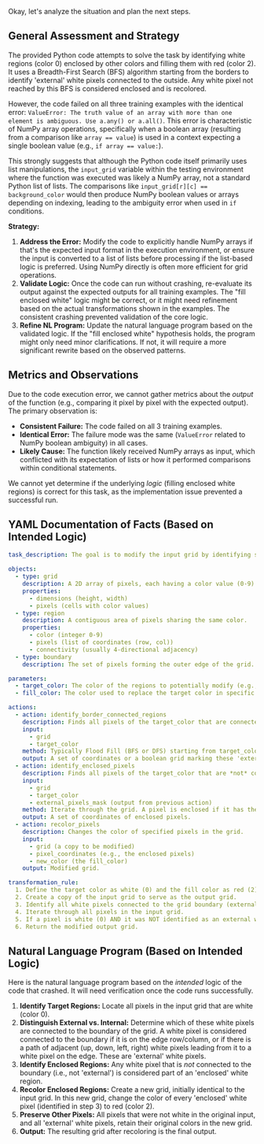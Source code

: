 Okay, let's analyze the situation and plan the next steps.

## General Assessment and Strategy

The provided Python code attempts to solve the task by identifying white regions (color 0) enclosed by other colors and filling them with red (color 2). It uses a Breadth-First Search (BFS) algorithm starting from the borders to identify 'external' white pixels connected to the outside. Any white pixel not reached by this BFS is considered enclosed and is recolored.

However, the code failed on all three training examples with the identical error: `ValueError: The truth value of an array with more than one element is ambiguous. Use a.any() or a.all()`. This error is characteristic of NumPy array operations, specifically when a boolean array (resulting from a comparison like `array == value`) is used in a context expecting a single boolean value (e.g., `if array == value:`).

This strongly suggests that although the Python code itself primarily uses list manipulations, the `input_grid` variable within the testing environment where the function was executed was likely a NumPy array, not a standard Python list of lists. The comparisons like `input_grid[r][c] == background_color` would then produce NumPy boolean values or arrays depending on indexing, leading to the ambiguity error when used in `if` conditions.

**Strategy:**

1.  **Address the Error:** Modify the code to explicitly handle NumPy arrays if that's the expected input format in the execution environment, or ensure the input is converted to a list of lists before processing if the list-based logic is preferred. Using NumPy directly is often more efficient for grid operations.
2.  **Validate Logic:** Once the code can run without crashing, re-evaluate its output against the expected outputs for all training examples. The "fill enclosed white" logic might be correct, or it might need refinement based on the actual transformations shown in the examples. The consistent crashing prevented validation of the core logic.
3.  **Refine NL Program:** Update the natural language program based on the validated logic. If the "fill enclosed white" hypothesis holds, the program might only need minor clarifications. If not, it will require a more significant rewrite based on the observed patterns.

## Metrics and Observations

Due to the code execution error, we cannot gather metrics about the *output* of the function (e.g., comparing it pixel by pixel with the expected output). The primary observation is:

*   **Consistent Failure:** The code failed on all 3 training examples.
*   **Identical Error:** The failure mode was the same (`ValueError` related to NumPy boolean ambiguity) in all cases.
*   **Likely Cause:** The function likely received NumPy arrays as input, which conflicted with its expectation of lists or how it performed comparisons within conditional statements.

We cannot yet determine if the underlying *logic* (filling enclosed white regions) is correct for this task, as the implementation issue prevented a successful run.

## YAML Documentation of Facts (Based on Intended Logic)


```yaml
task_description: The goal is to modify the input grid by identifying specific regions based on color and location, and changing their color.

objects:
  - type: grid
    description: A 2D array of pixels, each having a color value (0-9).
    properties:
      - dimensions (height, width)
      - pixels (cells with color values)
  - type: region
    description: A contiguous area of pixels sharing the same color.
    properties:
      - color (integer 0-9)
      - pixels (list of coordinates (row, col))
      - connectivity (usually 4-directional adjacency)
  - type: boundary
    description: The set of pixels forming the outer edge of the grid.

parameters:
  - target_color: The color of the regions to potentially modify (e.g., white = 0).
  - fill_color: The color used to replace the target color in specific conditions (e.g., red = 2).

actions:
  - action: identify_border_connected_regions
    description: Finds all pixels of the target_color that are connected to the grid boundary via a path of target_color pixels.
    input:
      - grid
      - target_color
    method: Typically Flood Fill (BFS or DFS) starting from target_color pixels on the boundary.
    output: A set of coordinates or a boolean grid marking these 'external' pixels.
  - action: identify_enclosed_pixels
    description: Finds all pixels of the target_color that are *not* connected to the grid boundary.
    input:
      - grid
      - target_color
      - external_pixels_mask (output from previous action)
    method: Iterate through the grid. A pixel is enclosed if it has the target_color and is *not* marked as external.
    output: A set of coordinates of enclosed pixels.
  - action: recolor_pixels
    description: Changes the color of specified pixels in the grid.
    input:
      - grid (a copy to be modified)
      - pixel_coordinates (e.g., the enclosed pixels)
      - new_color (the fill_color)
    output: Modified grid.

transformation_rule:
  1. Define the target color as white (0) and the fill color as red (2).
  2. Create a copy of the input grid to serve as the output grid.
  3. Identify all white pixels connected to the grid boundary (external white pixels).
  4. Iterate through all pixels in the input grid.
  5. If a pixel is white (0) AND it was NOT identified as an external white pixel, change its color to red (2) in the output grid.
  6. Return the modified output grid.
```


## Natural Language Program (Based on Intended Logic)

Here is the natural language program based on the *intended* logic of the code that crashed. It will need verification once the code runs successfully.

1.  **Identify Target Regions:** Locate all pixels in the input grid that are white (color 0).
2.  **Distinguish External vs. Internal:** Determine which of these white pixels are connected to the boundary of the grid. A white pixel is considered connected to the boundary if it is on the edge row/column, or if there is a path of adjacent (up, down, left, right) white pixels leading from it to a white pixel on the edge. These are 'external' white pixels.
3.  **Identify Enclosed Regions:** Any white pixel that is *not* connected to the boundary (i.e., not 'external') is considered part of an 'enclosed' white region.
4.  **Recolor Enclosed Regions:** Create a new grid, initially identical to the input grid. In this new grid, change the color of every 'enclosed' white pixel (identified in step 3) to red (color 2).
5.  **Preserve Other Pixels:** All pixels that were not white in the original input, and all 'external' white pixels, retain their original colors in the new grid.
6.  **Output:** The resulting grid after recoloring is the final output.